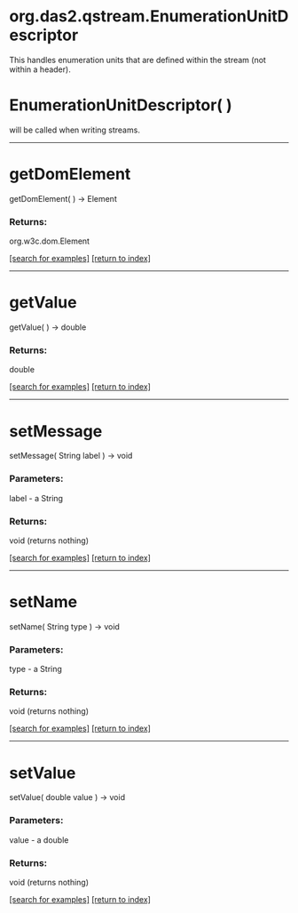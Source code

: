 # org.das2.qstream.EnumerationUnitDescriptor

This handles enumeration units that are defined within the stream (not within
 a header).

# EnumerationUnitDescriptor( )
will be called when writing streams.

***
<a name="getDomElement"></a>
# getDomElement
getDomElement(  ) &rarr; Element



### Returns:
org.w3c.dom.Element


<a href="https://github.com/autoplot/dev/search?q=getDomElement&unscoped_q=getDomElement">[search for examples]</a>
<a href="https://github.com/autoplot/documentation/blob/master/javadoc/index-all.md">[return to index]</a>

***
<a name="getValue"></a>
# getValue
getValue(  ) &rarr; double



### Returns:
double


<a href="https://github.com/autoplot/dev/search?q=getValue&unscoped_q=getValue">[search for examples]</a>
<a href="https://github.com/autoplot/documentation/blob/master/javadoc/index-all.md">[return to index]</a>

***
<a name="setMessage"></a>
# setMessage
setMessage( String label ) &rarr; void



### Parameters:
label - a String

### Returns:
void (returns nothing)


<a href="https://github.com/autoplot/dev/search?q=setMessage&unscoped_q=setMessage">[search for examples]</a>
<a href="https://github.com/autoplot/documentation/blob/master/javadoc/index-all.md">[return to index]</a>

***
<a name="setName"></a>
# setName
setName( String type ) &rarr; void



### Parameters:
type - a String

### Returns:
void (returns nothing)


<a href="https://github.com/autoplot/dev/search?q=setName&unscoped_q=setName">[search for examples]</a>
<a href="https://github.com/autoplot/documentation/blob/master/javadoc/index-all.md">[return to index]</a>

***
<a name="setValue"></a>
# setValue
setValue( double value ) &rarr; void



### Parameters:
value - a double

### Returns:
void (returns nothing)


<a href="https://github.com/autoplot/dev/search?q=setValue&unscoped_q=setValue">[search for examples]</a>
<a href="https://github.com/autoplot/documentation/blob/master/javadoc/index-all.md">[return to index]</a>

